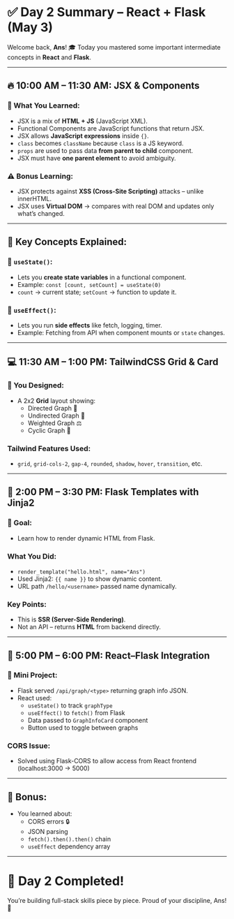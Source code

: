 # ✅ Day 2 Summary – React + Flask (May 3)

Welcome back, **Ans**! 🎓 Today you mastered some important intermediate concepts in **React** and **Flask**.

---

## 🔥 10:00 AM – 11:30 AM: JSX & Components

### 📘 What You Learned:

- JSX is a mix of **HTML + JS** (JavaScript XML).
- Functional Components are JavaScript functions that return JSX.
- JSX allows **JavaScript expressions** inside `{}`.
- `class` becomes `className` because `class` is a JS keyword.
- `props` are used to pass data **from parent to child** component.
- JSX must have **one parent element** to avoid ambiguity.

### ⚠️ Bonus Learning:

- JSX protects against **XSS (Cross-Site Scripting)** attacks – unlike innerHTML.
- JSX uses **Virtual DOM** → compares with real DOM and updates only what’s changed.

---

## 🧠 Key Concepts Explained:

### 🔹 `useState()`:

- Lets you **create state variables** in a functional component.
- Example: `const [count, setCount] = useState(0)`
- `count` → current state; `setCount` → function to update it.

### 🔹 `useEffect()`:

- Lets you run **side effects** like fetch, logging, timer.
- Example: Fetching from API when component mounts or `state` changes.

---

## 💻 11:30 AM – 1:00 PM: TailwindCSS Grid & Card

### 🎨 You Designed:

- A 2x2 **Grid** layout showing:
  - Directed Graph 🎯
  - Undirected Graph 🔁
  - Weighted Graph ⚖️
  - Cyclic Graph 🔄

### Tailwind Features Used:

- `grid`, `grid-cols-2`, `gap-4`, `rounded`, `shadow`, `hover`, `transition`, etc.

---

## 🍜 2:00 PM – 3:30 PM: Flask Templates with Jinja2

### 🎯 Goal:

- Learn how to render dynamic HTML from Flask.

### What You Did:

- `render_template("hello.html", name="Ans")`
- Used Jinja2: `{{ name }}` to show dynamic content.
- URL path `/hello/<username>` passed name dynamically.

### Key Points:

- This is **SSR (Server-Side Rendering)**.
- Not an API – returns **HTML** from backend directly.

---

## 🧪 5:00 PM – 6:00 PM: React–Flask Integration

### 🎯 Mini Project:

- Flask served `/api/graph/<type>` returning graph info JSON.
- React used:
  - `useState()` to track `graphType`
  - `useEffect()` to `fetch()` from Flask
  - Data passed to `GraphInfoCard` component
  - Button used to toggle between graphs

### CORS Issue:

- Solved using Flask-CORS to allow access from React frontend (localhost:3000 → 5000)

---

## 🧠 Bonus:

- You learned about:
  - CORS errors 🔒
  - JSON parsing
  - `fetch().then().then()` chain
  - `useEffect` dependency array

---

# 🌟 Day 2 Completed!

You’re building full-stack skills piece by piece. Proud of your discipline, Ans! 💪
